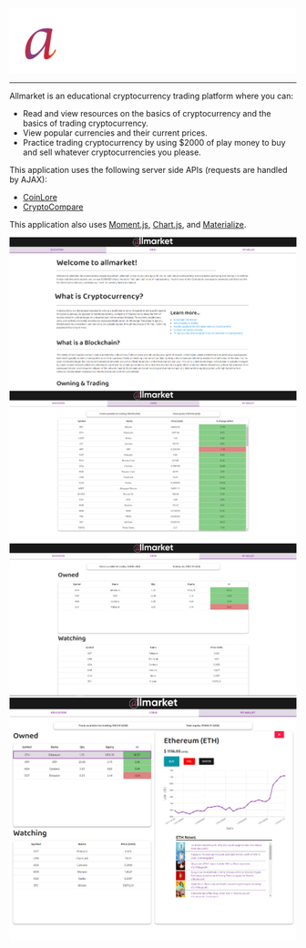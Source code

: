 ![logo](./images/logoall.svg)
<hr>
Allmarket is an educational cryptocurrency trading platform where you can:

 - Read and view resources on the basics of cryptocurrency and the basics of trading cryptocurrency.
 - View popular currencies and their current prices.
 - Practice trading cryptocurrency by using $2000 of play money to buy and sell whatever cryptocurrencies you please.

 This application uses the following server side APIs (requests are handled by AJAX):
 - [CoinLore](https://www.coinlore.com/cryptocurrency-data-api)
 - [CryptoCompare](https://min-api.cryptocompare.com/)

 This application also uses [Moment.js](https://momentjs.com/), [Chart.js](https://www.chartjs.org/), and [Materialize](https://materializecss.com/).

 ![screengrab1](./images/allmarket-screengrab-01.png)
 ![screengrab2](./images/allmarket-screengrab-02.png)
 ![screengrab3](./images/allmarket-screengrab-03.png)
 ![screengrab4](./images/allmarket-screengrab-04.png)
